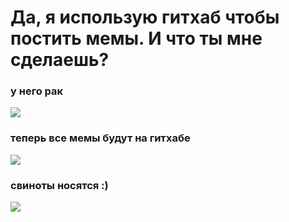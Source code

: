 <h1>Да, я использую гитхаб чтобы постить мемы. И что ты мне сделаешь?</h1>

<h3>у него рак</h3>
<img src= https://media.discordapp.net/attachments/693510403501588564/885276394022645770/ezgif-4-a6db505f1c89.gif>

<h3>теперь все мемы будут на гитхабе</h3>
<img src= https://media.discordapp.net/attachments/296971786485235732/885912151842238525/unknown.png>

<h3>свиноты носятся :)</h3>
<img src="https://images-ext-1.discordapp.net/external/4iupmYh6kTUT5UXayHBoE-OPWmtkIrQVepMeARD3Xxg/https/media.discordapp.net/attachments/769731732151861249/789263797814689822/speed.gif"> 
